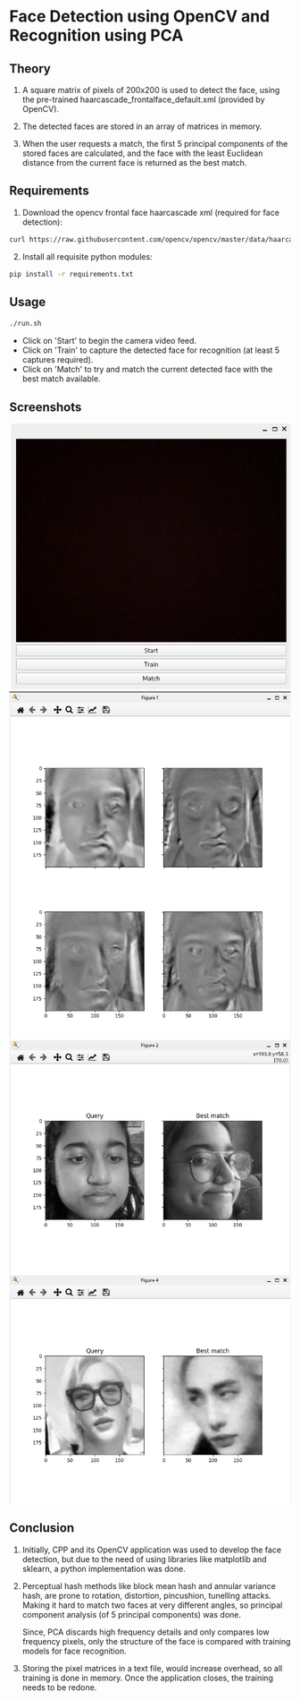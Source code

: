 # Face Detection using OpenCV and Recognition using PCA

## Theory

1. A square matrix of pixels of 200x200 is used to detect the face, using
    the pre-trained haarcascade_frontalface_default.xml (provided by OpenCV).

2. The detected faces are stored in an array of matrices in memory.

3. When the user requests a match, the first 5 principal components of the
    stored faces are calculated, and the face with the least Euclidean distance
    from the current face is returned as the best match.

## Requirements

1. Download the opencv frontal face haarcascade xml (required for face detection):
```sh
curl https://raw.githubusercontent.com/opencv/opencv/master/data/haarcascades/haarcascade_frontalface_default.xml > haarcascade_frontalface_default.xml
```

2. Install all requisite python modules:
```sh
pip install -r requirements.txt
```

## Usage

```sh
./run.sh
```

- Click on 'Start' to begin the camera video feed.
- Click on 'Train' to capture the detected face for recognition (at least 5 captures required).
- Click on 'Match' to try and match the current detected face with the best match available.

## Screenshots

![GUI Window](screenshots/GUI_Window.png)
![PCA of trained faces](screenshots/pca.png)
![Match](screenshots/match_1.png)
![Match](screenshots/match_2.png)

## Conclusion

1.  Initially, CPP and its OpenCV application was used to develop the face detection,
    but due to the need of using libraries like matplotlib and sklearn, a python
    implementation was done.

2.  Perceptual hash methods like block mean hash and annular variance hash, are prone to
    rotation, distortion, pincushion, tunelling attacks. Making it hard to match two faces
    at very different angles, so principal component analysis (of 5 principal components) was done.

    Since, PCA discards high frequency details and only compares low frequency pixels,
    only the structure of the face is compared with training models for face recognition.

3.  Storing the pixel matrices in a text file, would increase overhead, so all training
    is done in memory. Once the application closes, the training needs to be redone.
